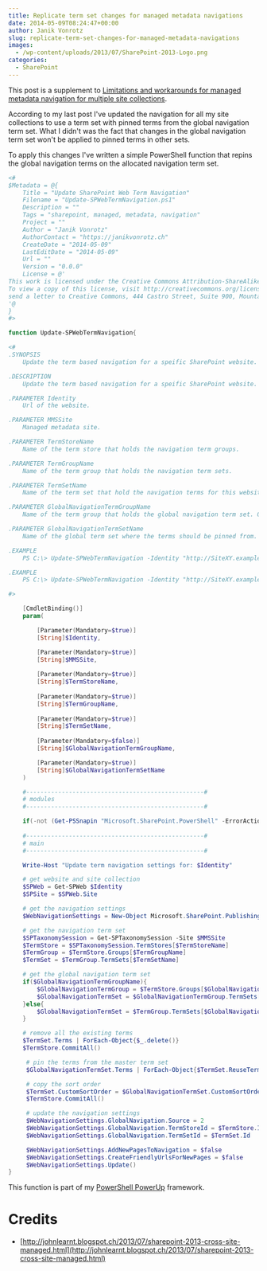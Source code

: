 ```yaml
---
title: Replicate term set changes for managed metadata navigations
date: 2014-05-09T08:24:47+00:00
author: Janik Vonrotz
slug: replicate-term-set-changes-for-managed-metadata-navigations
images:
  - /wp-content/uploads/2013/07/SharePoint-2013-Logo.png
categories:
  - SharePoint
---
```

This post is a supplement to <a href="https://janikvonrotz.ch/2014/04/23/limitations-and-workarounds-for-managed-metadata-navigation-for-multiple-site-collections/" title="Limitations and workarounds for managed metadata navigation for multiple site collections">Limitations and workarounds for managed metadata navigation for multiple site collections</a>.

According to my last post I've updated the navigation for all my site collections to use a term set with pinned terms from the global navigation term set.
What I didn't was the fact that changes in the global navigation term set won't be applied to pinned terms in other sets.

To apply this changes I've written a simple PowerShell function that repins the global navigation terms on the allocated navigation term set.
<!--more-->
```powershell
<#
$Metadata = @{
	Title = "Update SharePoint Web Term Navigation"
	Filename = "Update-SPWebTermNavigation.ps1"
	Description = ""
	Tags = "sharepoint, managed, metadata, navigation"
	Project = ""
	Author = "Janik Vonrotz"
	AuthorContact = "https://janikvonrotz.ch"
	CreateDate = "2014-05-09"
	LastEditDate = "2014-05-09"
	Url = ""
	Version = "0.0.0"
	License = @'
This work is licensed under the Creative Commons Attribution-ShareAlike 3.0 Switzerland License.
To view a copy of this license, visit http://creativecommons.org/licenses/by-sa/3.0/ch/ or 
send a letter to Creative Commons, 444 Castro Street, Suite 900, Mountain View, California, 94041, USA.
'@
}
#>

function Update-SPWebTermNavigation{

<#
.SYNOPSIS
    Update the term based navigation for a speific SharePoint website.

.DESCRIPTION
    Update the term based navigation for a speific SharePoint website.

.PARAMETER Identity
	Url of the website.

.PARAMETER MMSSite
	Managed metadata site.

.PARAMETER TermStoreName
	Name of the term store that holds the navigation term groups.

.PARAMETER TermGroupName
	Name of the term group that holds the navigation term sets.

.PARAMETER TermSetName
	Name of the term set that hold the navigation terms for this website.

.PARAMETER GlobalNavigationTermGroupName
	Name of the term group that holds the global navigation term set. Only required if this is different from the term group name.

.PARAMETER GlobalNavigationTermSetName
	Name of the global term set where the terms should be pinned from.

.EXAMPLE
	PS C:\> Update-SPWebTermNavigation -Identity "http://SiteXY.example.org" -MMSSite "http://sharepoint.example.org" -TermStoreName "Store1" -TermGroupName "Navigation" -TermSetName "SiteXY" -GlobalNavigationTermSetName "GlobalNavigation"

.EXAMPLE
	PS C:\> Update-SPWebTermNavigation -Identity "http://SiteXY.example.org" -MMSSite "http://sharepoint.example.org" -TermStoreName "Store1" -TermGroupName "Navigation" -TermSetName "SiteXY" -GlobalNavigationTermGroupName "AnotherNavigation" -GlobalNavigationTermSetName "GlobalNavigation"

#>

    [CmdletBinding()]
    param(

        [Parameter(Mandatory=$true)]
        [String]$Identity,

        [Parameter(Mandatory=$true)]
        [String]$MMSSite,
        
        [Parameter(Mandatory=$true)]
        [String]$TermStoreName,
        
        [Parameter(Mandatory=$true)]
        [String]$TermGroupName,
        
        [Parameter(Mandatory=$true)]
        [String]$TermSetName,
        
        [Parameter(Mandatory=$false)]
        [String]$GlobalNavigationTermGroupName,

        [Parameter(Mandatory=$true)]
        [String]$GlobalNavigationTermSetName
    )

    #--------------------------------------------------#
    # modules
    #--------------------------------------------------#

    if(-not (Get-PSSnapin "Microsoft.SharePoint.PowerShell" -ErrorAction SilentlyContinue)){Add-PSSnapin "Microsoft.SharePoint.PowerShell"}
      
    #--------------------------------------------------#
    # main
    #--------------------------------------------------#

    Write-Host "Update term navigation settings for: $Identity"

    # get website and site collection
    $SPWeb = Get-SPWeb $Identity
    $SPSite = $SPWeb.Site

    # get the navigation settings
    $WebNavigationSettings = New-Object Microsoft.SharePoint.Publishing.Navigation.WebNavigationSettings($SPWeb)

    # get the navigation term set
    $SPTaxonomySession = Get-SPTaxonomySession -Site $MMSSite
    $TermStore = $SPTaxonomySession.TermStores[$TermStoreName]
    $TermGroup = $TermStore.Groups[$TermGroupName]
    $TermSet = $TermGroup.TermSets[$TermSetName]

    # get the global navigation term set
    if($GlobalNavigationTermGroupName){
        $GlobalNavigationTermGroup = $TermStore.Groups[$GlobalNavigationTermGroupName]
        $GlobalNavigationTermSet = $GlobalNavigationTermGroup.TermSets[$GlobalNavigationTermSetName]
    }else{
        $GlobalNavigationTermSet = $TermGroup.TermSets[$GlobalNavigationTermSetName]
    }

    # remove all the existing terms
    $TermSet.Terms | ForEach-Object{$_.delete()}
    $TermStore.CommitAll()

     # pin the terms from the master term set
     $GlobalNavigationTermSet.Terms | ForEach-Object{$TermSet.ReuseTermWithPinning($_) | Out-Null}

     # copy the sort order
     $TermSet.CustomSortOrder = $GlobalNavigationTermSet.CustomSortOrder 
     $TermStore.CommitAll()

     # update the navigation settings
     $WebNavigationSettings.GlobalNavigation.Source = 2
     $WebNavigationSettings.GlobalNavigation.TermStoreId = $TermStore.Id
     $WebNavigationSettings.GlobalNavigation.TermSetId = $TermSet.Id

     $WebNavigationSettings.AddNewPagesToNavigation = $false
     $WebNavigationSettings.CreateFriendlyUrlsForNewPages = $false
     $WebNavigationSettings.Update()
}
```

This function is part of my [PowerShell PowerUp](http://janikvonrotz.github.io/PowerShell-PowerUp/) framework.

# Credits

* [http://johnlearnt.blogspot.ch/2013/07/sharepoint-2013-cross-site-managed.html](http://johnlearnt.blogspot.ch/2013/07/sharepoint-2013-cross-site-managed.html)